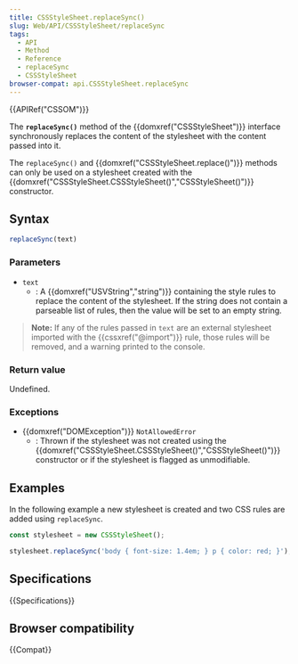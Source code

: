 ```yaml
---
title: CSSStyleSheet.replaceSync()
slug: Web/API/CSSStyleSheet/replaceSync
tags:
  - API
  - Method
  - Reference
  - replaceSync
  - CSSStyleSheet
browser-compat: api.CSSStyleSheet.replaceSync
---
```

{{APIRef("CSSOM")}}

The **`replaceSync()`** method of the {{domxref("CSSStyleSheet")}} interface synchronously replaces the content of the stylesheet with the content passed into it.

The `replaceSync()` and {{domxref("CSSStyleSheet.replace()")}} methods can only be used on a stylesheet created with the {{domxref("CSSStyleSheet.CSSStyleSheet()","CSSStyleSheet()")}} constructor.

## Syntax

```js
replaceSync(text)
```

### Parameters

- `text`
  - : A {{domxref("USVString","string")}} containing the style rules to replace the content of the stylesheet. If the string does not contain a parseable list of rules, then the value will be set to an empty string.

> **Note:** If any of the rules passed in `text` are an external stylesheet imported with the {{cssxref("@import")}} rule, those rules will be removed, and a warning printed to the console.

### Return value

Undefined.

### Exceptions

- {{domxref("DOMException")}} `NotAllowedError`
  - : Thrown if the stylesheet was not created using the {{domxref("CSSStyleSheet.CSSStyleSheet()","CSSStyleSheet()")}} constructor or if the stylesheet is flagged as unmodifiable.

## Examples

In the following example a new stylesheet is created and two CSS rules are added using `replaceSync`.

```js
const stylesheet = new CSSStyleSheet();

stylesheet.replaceSync('body { font-size: 1.4em; } p { color: red; }');
```

## Specifications

{{Specifications}}

## Browser compatibility

{{Compat}}
